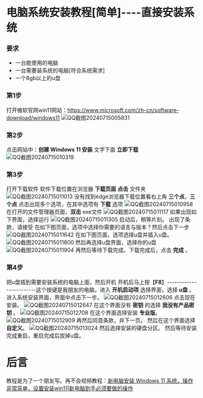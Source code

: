 # 电脑系统安装教程[简单]----直接安装系统
### 要求
- 一台能使用的电脑
- 一台需要装系统的电脑[符合系统需求]
- 一个8gb以上的u盘

### 第1步
打开微软官网win11网站：https://www.microsoft.com/zh-cn/software-download/windows11
![QQ截图20240715005831](https://github.com/user-attachments/assets/eb7bcac3-04ed-41e8-9620-cbd50b63d0de)
### 第2步
点击网站中：**创建 Windows 11 安装** 文字下面 **立即下载**
![QQ截图20240715010319](https://github.com/user-attachments/assets/80a15cb6-f348-485e-b66c-91063a449aac)
### 第3步
打开下载软件
软件下载位置在浏览器 **下载页面** **点击** 文件夹
![QQ截图20240715011013](https://github.com/user-attachments/assets/f85b0c57-a53d-44db-8325-c7e8fd450c3a)
没有找到edge浏览器下载位置看右上角 **三个点**，**三个点** 点击出现多个选项，在其中选项有 **下载** 选项
![QQ截图20240715010958](https://github.com/user-attachments/assets/fec323de-a69c-413c-9427-a740dbb68779)
在打开的文件管理器页面，**双击** exe文件
![QQ截图20240715011117](https://github.com/user-attachments/assets/1f4ac695-e1a6-44ea-abf6-c442e1debaf9)
如果出现如下界面，选择运行
![QQ截图20240715011305](https://github.com/user-attachments/assets/4285ebf1-7570-4f11-957c-616be9a1356a)
启动后，稍等片刻。
出现了条款，请接受
在如下图页面，选项中选择你需要的语言与版本？然后点击下一步
![QQ截图20240715011642](https://github.com/user-attachments/assets/ceace532-a071-4b1c-a63f-d987f9428836)
在如下图页面，选项选择u盘并插入u盘。
![QQ截图20240715011800](https://github.com/user-attachments/assets/7a56750f-b05e-4b23-bf3a-eb49b1849824)
然后再选择u盘界面，选择你的u盘
![QQ截图20240715011904](https://github.com/user-attachments/assets/d8a2788d-42d4-4968-abad-cb1b8b4adcb8)
再然后等待下载完成。下载完成后，点击 **完成** 。
### 第4步
把u盘插到需要安装系统的电脑上面，然后开机
开机后马上按【**F8**】------------------------这个按键是我朋友的电脑，进入 **开机启动项** 选择界面，选择 **u盘** 。
进入系统安装界面，界面中点击下一步。
![QQ截图20240715012606](https://github.com/user-attachments/assets/6396af12-4849-4c8a-9b80-5205ea55b656)
点击现在安装。
![QQ截图20240715012647](https://github.com/user-attachments/assets/429b4fee-ecf3-4f3b-aef3-03fc909fdad4)
在这个界面没有 **密钥** 的选择 **我没有产品密钥** 。
![QQ截图20240715012708](https://github.com/user-attachments/assets/ed4b83b5-0137-4e13-98fb-76cf5822e57f)
在这个界面选择安装 **专业版**。
![QQ截图20240715012909](https://github.com/user-attachments/assets/03002ee6-7286-4a3c-b71a-db15b4b44ec9)
再然后同意条款，并下一页。
然后在这个界面选择 **自定义**。
![QQ截图20240715013024](https://github.com/user-attachments/assets/7a8e4644-010b-425d-b2c0-0e05434cd9a7)
然后选择安装的硬盘分区。
然后等待安装完成重启，重启完成后拔掉u盘。
# 后言
教程是为了一个朋友写。再不会视频教程：[新电脑安装 Windows 11 系统，操作非常简单，设置安装win11|新电脑到手必须要做的操作](https://www.bilibili.com/video/BV1uX4y1t7a3/?spm_id_from=333.337.search-card.all.click&vd_source=c69fbe5b1ee86567c4acc5578cd01e39)


